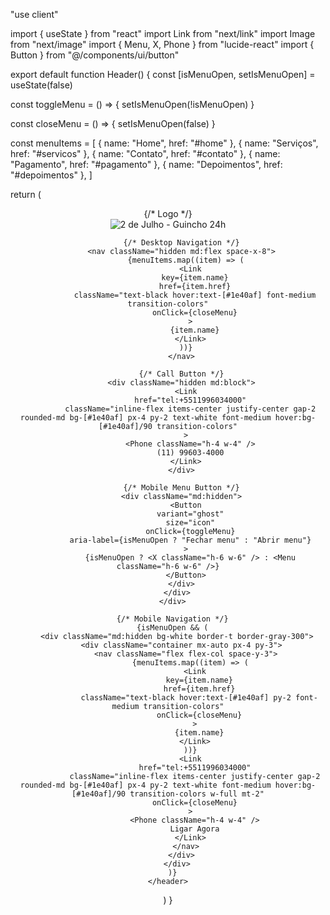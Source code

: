 "use client"

import { useState } from "react"
import Link from "next/link"
import Image from "next/image"
import { Menu, X, Phone } from "lucide-react"
import { Button } from "@/components/ui/button"

export default function Header() {
  const [isMenuOpen, setIsMenuOpen] = useState(false)

  const toggleMenu = () => {
    setIsMenuOpen(!isMenuOpen)
  }

  const closeMenu = () => {
    setIsMenuOpen(false)
  }

  const menuItems = [
    { name: "Home", href: "#home" },
    { name: "Serviços", href: "#servicos" },
    { name: "Contato", href: "#contato" },
    { name: "Pagamento", href: "#pagamento" },
    { name: "Depoimentos", href: "#depoimentos" },
  ]

  return (
    <header className="sticky top-0 z-50 bg-white shadow-md">
      <div className="container mx-auto px-4 md:px-6">
        <div className="flex items-center justify-between h-15 md:h-20">
          {/* Logo */}
          <div className="flex-shrink-0">
            <Link href="/" className="flex items-center">
              <Image
                src="/images/logo-2-de-julho.png"
                alt="2 de Julho - Guincho 24h"
                width={240}
                height={80}
                className="h-16 w-auto md:h-20"
              />
            </Link>
          </div>

          {/* Desktop Navigation */}
          <nav className="hidden md:flex space-x-8">
            {menuItems.map((item) => (
              <Link
                key={item.name}
                href={item.href}
                className="text-black hover:text-[#1e40af] font-medium transition-colors"
                onClick={closeMenu}
              >
                {item.name}
              </Link>
            ))}
          </nav>

          {/* Call Button */}
          <div className="hidden md:block">
            <Link
              href="tel:+5511996034000"
              className="inline-flex items-center justify-center gap-2 rounded-md bg-[#1e40af] px-4 py-2 text-white font-medium hover:bg-[#1e40af]/90 transition-colors"
            >
              <Phone className="h-4 w-4" />
              (11) 99603-4000
            </Link>
          </div>

          {/* Mobile Menu Button */}
          <div className="md:hidden">
            <Button
              variant="ghost"
              size="icon"
              onClick={toggleMenu}
              aria-label={isMenuOpen ? "Fechar menu" : "Abrir menu"}
            >
              {isMenuOpen ? <X className="h-6 w-6" /> : <Menu className="h-6 w-6" />}
            </Button>
          </div>
        </div>
      </div>

      {/* Mobile Navigation */}
      {isMenuOpen && (
        <div className="md:hidden bg-white border-t border-gray-300">
          <div className="container mx-auto px-4 py-3">
            <nav className="flex flex-col space-y-3">
              {menuItems.map((item) => (
                <Link
                  key={item.name}
                  href={item.href}
                  className="text-black hover:text-[#1e40af] py-2 font-medium transition-colors"
                  onClick={closeMenu}
                >
                  {item.name}
                </Link>
              ))}
              <Link
                href="tel:+5511996034000"
                className="inline-flex items-center justify-center gap-2 rounded-md bg-[#1e40af] px-4 py-2 text-white font-medium hover:bg-[#1e40af]/90 transition-colors w-full mt-2"
                onClick={closeMenu}
              >
                <Phone className="h-4 w-4" />
                Ligar Agora
              </Link>
            </nav>
          </div>
        </div>
      )}
    </header>
  )
}
